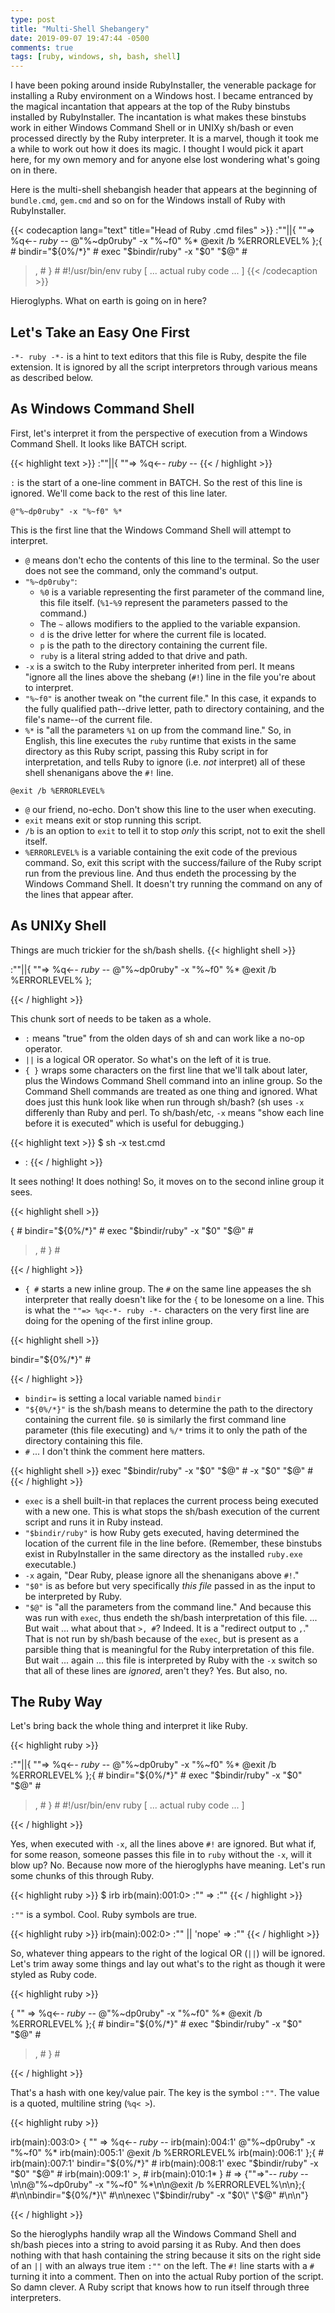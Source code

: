 ```yaml
---
type: post
title: "Multi-Shell Shebangery"
date: 2019-09-07 19:47:44 -0500
comments: true
tags: [ruby, windows, sh, bash, shell]
---
```

I have been poking around inside RubyInstaller, the venerable package for installing a Ruby environment on a Windows host. I became entranced by the magical incantation that appears at the top of the Ruby binstubs installed by RubyInstaller. The incantation is what makes these binstubs work in either Windows Command Shell or in UNIXy sh/bash or even processed directly by the Ruby interpreter. It is a marvel, though it took me a while to work out how it does its magic. I thought I would pick it apart here, for my own memory and for anyone else lost wondering what's going on in there.

<!--more-->

Here is the multi-shell shebangish header that appears at the beginning of `bundle.cmd`, `gem.cmd` and so on for the Windows install of Ruby with RubyInstaller.

{{< codecaption lang="text" title="Head of Ruby .cmd files" >}}
:""||{ ""=> %q<-*- ruby -*-
@"%~dp0ruby" -x "%~f0" %*
@exit /b %ERRORLEVEL%
};{ #
bindir="${0%/*}" #
exec "$bindir/ruby" -x "$0" "$@" #
>, #
} #
#!/usr/bin/env ruby
[ ... actual ruby code ... ]
{{< /codecaption >}}

Hieroglyphs. What on earth is going on in here?

## Let's Take an Easy One First

`-*- ruby -*-` is a hint to text editors that this file is Ruby, despite the file extension. It is ignored by all the script interpretors through various means as described below.

## As Windows Command Shell

First, let's interpret it from the perspective of execution from a Windows Command Shell. It looks like BATCH script.

{{< highlight text >}}
:""||{ ""=> %q<-*- ruby -*-
{{< / highlight >}}

`:` is the start of a one-line comment in BATCH. So the rest of this line is ignored. We'll come back to the rest of this line later.

```
@"%~dp0ruby" -x "%~f0" %*
```

This is the first line that the Windows Command Shell will attempt to interpret.
* `@` means don't echo the contents of this line to the terminal. So the user does not see the command, only the command's output.
* `"%~dp0ruby"`:
  - `%0` is a variable representing the first parameter of the command line, this file itself. (`%1`-`%9` represent the parameters passed to the command.)
  - The `~` allows modifiers to the applied to the variable expansion.
  - `d` is the drive letter for where the current file is located.
  - `p` is the path to the directory containing the current file.
  - `ruby` is a literal string added to that drive and path.
* `-x` is a switch to the Ruby interpreter inherited from perl. It means "ignore all the lines above the shebang (`#!`) line in the file you're about to interpret.
* `"%~f0"` is another tweak on "the current file." In this case, it expands to the fully qualified path--drive letter, path to directory containing, and the file's name--of the current file.
* `%*` is "all the parameters `%1` on up from the command line."
So, in English, this line executes the `ruby` runtime that exists in the same directory as this Ruby script, passing this Ruby script in for interpretation, and tells Ruby to ignore (i.e. _not_ interpret) all of these shell shenanigans above the `#!` line.

```
@exit /b %ERRORLEVEL%
```

* `@` our friend, no-echo. Don't show this line to the user when executing.
* `exit` means exit or stop running this script.
* `/b` is an option to `exit` to tell it to stop _only_ this script, not to exit the shell itself.
* `%ERRORLEVEL%` is a variable containing the exit code of the previous command. So, exit this script with the success/failure of the Ruby script run from the previous line.
And thus endeth the processing by the Windows Command Shell. It doesn't try running the command on any of the lines that appear after.

## As UNIXy Shell

Things are much trickier for the sh/bash shells.
{{< highlight shell >}}

:""||{ ""=> %q<-*- ruby -*-
@"%~dp0ruby" -x "%~f0" %*
@exit /b %ERRORLEVEL%
};

{{< / highlight >}}

This chunk sort of needs to be taken as a whole.
* `:` means "true" from the olden days of sh and can work like a no-op operator.
* `||` is a logical OR operator. So what's on the left of it is true.
* `{ }` wraps some characters on the first line that we'll talk about later, plus the Windows Command Shell command into an inline group. So the Command Shell commands are treated as one thing and ignored.
What does just this hunk look like when run through sh/bash? (sh uses `-x` differenly than Ruby and perl. To sh/bash/etc, `-x` means "show each line before it is executed" which is useful for debugging.)

{{< highlight text >}}
$ sh -x test.cmd
+ :
{{< / highlight >}}

It sees nothing! It does nothing!
So, it moves on to the second inline group it sees.

{{< highlight shell >}}

{ #
bindir="${0%/*}" #
exec "$bindir/ruby" -x "$0" "$@" #
>, #
} #

{{< / highlight >}}

* `{ #` starts a new inline group. The `#` on the same line appeases the sh interpreter that really doesn't like for the `{` to be lonesome on a line. This is what the `""=> %q<-*- ruby -*-` characters on the very first line are doing for the opening of the first inline group.

{{< highlight shell >}}

bindir="${0%/*}" #

{{< / highlight >}}

* `bindir=` is setting a local variable named `bindir`
* `"${0%/*}"` is the sh/bash means to determine the path to the directory containing the current file. `$0` is similarly the first command line parameter (this file executing) and `%/*` trims it to only the path of the directory containing this file.
* `#` ... I don't think the comment here matters.

{{< highlight shell >}}
exec "$bindir/ruby" -x "$0" "$@" # -x "$0" "$@" #
{{< / highlight >}}

* `exec` is a shell built-in that replaces the current process being executed with a new one. This is what stops the sh/bash execution of the current script and runs it in Ruby instead.
* `"$bindir/ruby"` is how Ruby gets executed, having determined the location of the current file in the line before. (Remember, these binstubs exist in RubyInstaller in the same directory as the installed `ruby.exe` executable.)
* `-x` again, "Dear Ruby, please ignore all the shenanigans above `#!`."
* `"$0"` is as before but very specifically _this file_ passed in as the input to be interpreted by Ruby.
* `"$@"` is "all the parameters from the command line."
And because this was run with `exec`, thus endeth the sh/bash interpretation of this file.
...
But wait ... what about that `>, #`?
Indeed. It is a "redirect output to `,`." That is not run by sh/bash because of the `exec`, but is present as a parsible thing that is meaningful for the Ruby interpretation of this file.
But wait ... again ... this file is interpreted by Ruby with the `-x` switch so that all of these lines are _ignored_, aren't they?
Yes. But also, no.

## The Ruby Way

Let's bring back the whole thing and interpret it like Ruby.

{{< highlight ruby >}}

:""||{ ""=> %q<-*- ruby -*-
@"%~dp0ruby" -x "%~f0" %*
@exit /b %ERRORLEVEL%
};{ #
bindir="${0%/*}" #
exec "$bindir/ruby" -x "$0" "$@" #
>, #
} #
#!/usr/bin/env ruby
[ ... actual ruby code ... ]

{{< / highlight >}}

Yes, when executed with `-x`, all the lines above `#!` are ignored. But what if, for some reason, someone passes this file in to `ruby` without the `-x`, will it blow up?
No. Because now more of the hieroglyphs have meaning. Let's run some chunks of this through Ruby.

{{< highlight ruby >}}
$ irb
irb(main):001:0> :""
=> :""
{{< / highlight >}}

`:""` is a symbol. Cool. Ruby symbols are true.

{{< highlight ruby >}}
irb(main):002:0> :"" || 'nope'
=> :""
{{< / highlight >}}

So, whatever thing appears to the right of the logical OR (`||`) will be ignored. Let's trim away some things and lay out what's to the right as though it were styled as Ruby code.

{{< highlight ruby >}}

{ "" => %q<-*- ruby -*-
  @"%~dp0ruby" -x "%~f0" %*
  @exit /b %ERRORLEVEL%
  };{ #
  bindir="${0%/*}" #
  exec "$bindir/ruby" -x "$0" "$@" #
>, #
} #

{{< / highlight >}}

That's a hash with one key/value pair. The key is the symbol `:""`. The value is a quoted, multiline string (`%q< >`).

{{< highlight ruby >}}

irb(main):003:0> { "" => %q<-*- ruby -*-
irb(main):004:1' @"%~dp0ruby" -x "%~f0" %*
irb(main):005:1' @exit /b %ERRORLEVEL%
irb(main):006:1' };{ #
irb(main):007:1' bindir="${0%/*}" #
irb(main):008:1' exec "$bindir/ruby" -x "$0" "$@" #
irb(main):009:1' >, #
irb(main):010:1* } #
=> {""=>"-*- ruby -*-\n\n@\"%~dp0ruby\" -x \"%~f0\" %*\n\n@exit /b %ERRORLEVEL%\n\n};{ #\n\nbindir=\"${0%/*}\" #\n\nexec \"$bindir/ruby\" -x \"$0\" \"$@\" #\n\n"}

{{< / highlight >}}

So the hieroglyphs handily wrap all the Windows Command Shell and sh/bash pieces into a string to avoid parsing it as Ruby. And then does nothing with that hash containing the string because it sits on the right side of an `||` with an always true item `:""` on the left. The `#!` line starts with a `#` turning it into a comment. Then on into the actual Ruby portion of the script.
So damn clever. A Ruby script that knows how to run itself through three interpreters.

